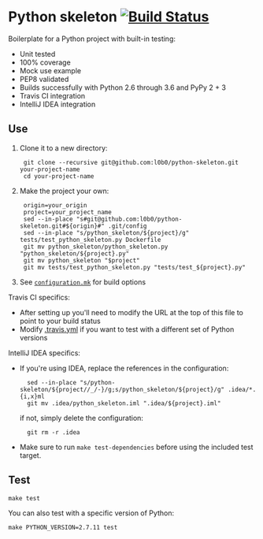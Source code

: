 Python skeleton [![Build Status](https://travis-ci.org/l0b0/python-skeleton.svg)](https://travis-ci.org/l0b0/python-skeleton)
===

Boilerplate for a Python project with built-in testing:

- Unit tested
- 100% coverage
- Mock use example
- PEP8 validated
- Builds successfully with Python 2.6 through 3.6 and PyPy 2 + 3
- Travis CI integration
- IntelliJ IDEA integration

Use
---

1. Clone it to a new directory:

        git clone --recursive git@github.com:l0b0/python-skeleton.git your-project-name
        cd your-project-name
1. Make the project your own:

        origin=your_origin
        project=your_project_name
        sed --in-place "s#git@github.com:l0b0/python-skeleton.git#${origin}#" .git/config
        sed --in-place "s/python_skeleton/${project}/g" tests/test_python_skeleton.py Dockerfile
        git mv python_skeleton/python_skeleton.py "python_skeleton/${project}.py"
        git mv python_skeleton "$project"
        git mv tests/test_python_skeleton.py "tests/test_${project}.py"
1. See [`configuration.mk`](configuration.mk) for build options

Travis CI specifics:

- After setting up you'll need to modify the URL at the top of this file to point to your build status
- Modify [.travis.yml](.travis.yml) if you want to test with a different set of Python versions

IntelliJ IDEA specifics:

- If you're using IDEA, replace the references in the configuration:

        sed --in-place "s/python-skeleton/${project//_/-}/g;s/python_skeleton/${project}/g" .idea/*.{i,x}ml
        git mv .idea/python_skeleton.iml ".idea/${project}.iml"
    if not, simply delete the configuration:

        git rm -r .idea
- Make sure to run `make test-dependencies` before using the included test target.

Test
---

    make test

You can also test with a specific version of Python:

    make PYTHON_VERSION=2.7.11 test
